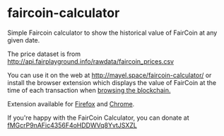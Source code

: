 # faircoin-calculator

Simple Faircoin calculator to show the historical value of FairCoin at any given date.

The price dataset is from http://api.fairplayground.info/rawdata/faircoin_prices.csv

You can use it on the web at http://mayel.space/faircoin-calculator/ or install the browser extension which displays the value of FairCoin at the time of each transaction when <a href="https://chain.fair.to/">browsing the blockchain.</a>

Extension available for <a href="https://addons.mozilla.org/en-US/firefox/addon/faircoin-calculator/">Firefox</a> and <a href="https://chrome.google.com/webstore/detail/faircoin-calculator/alnbjhldpppajfdoknbdpienjbiogmlp">Chrome</a>.

If you're happy with the FairCoin Calculator, you can donate at <a href="faircoin:fMGcrP9nAFic4356F4oHDDWVq8YvtJSXZL">fMGcrP9nAFic4356F4oHDDWVq8YvtJSXZL</a>



